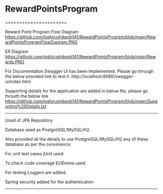 # RewardPointsProgram
======================

Reward Point Program Flow Diagram
https://github.com/joshirushikesh141/RewardPointsProgram/blob/main/RewardPointsProgramFlowDiagram.PNG

ER Diagram
https://github.com/joshirushikesh141/RewardPointsProgram/blob/main/Rewards.PNG

For Documentation Swagger UI has been Implemented.
Please go through the below provided link to test it.
http://localhost:8080/swagger-ui/index.html

Supporting details for the application are added in below file, please go throuth the below link
https://github.com/joshirushikesh141/RewardPointsProgram/blob/main/Supporting%20Details.txt

----------------------------------------------------------------------------------------------------------

Used of JPA Repository.

Database used as PostgreSQL/MySQL/H2.

Also provided all the details to use PostgreSQL/MySQL/H2 any of these database as per the convinience.

For unit test cases jUnit used.

To check code coverage EclEmma used.

For testing Loggers are added.

Spring security added for the authentication

---------------------------------------------------------------------------------------------------------




